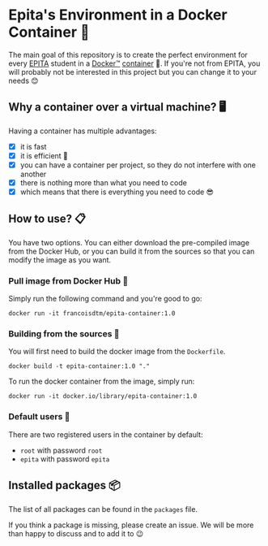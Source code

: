# Epita's Environment in a Docker Container 🐳

The main goal of this repository is to create the perfect environment for every [EPITA](https://www.epita.fr) student in a [Docker™](https://www.docker.com) [container](https://www.docker.com/resources/what-container) 🤯. If you're not from EPITA, you will probably not be interested in this project but you can change it to your needs 😊

## Why a container over a virtual machine? 🖥

Having a container has multiple advantages:
- [x] it is fast
- [x] it is efficient 🚀
- [x] you can have a container per project, so they do not interfere with one another
- [x] there is nothing more than what you need to code
- [x] which means that there is everything you need to code 😎

## How to use? 📋

You have two options. You can either download the pre-compiled image from the Docker Hub, or you can build it from the sources so that you can modify the image as you want.

### Pull image from Docker Hub 🐳

Simply run the following command and you're good to go:

    docker run -it francoisdtm/epita-container:1.0

### Building from the sources 📝

You will first need to build the docker image from the `Dockerfile`.

    docker build -t epita-container:1.0 "."

To run the docker container from the image, simply run:

    docker run -it docker.io/library/epita-container:1.0

### Default users 👬

There are two registered users in the container by default:

- `root` with password `root`
- `epita` with password `epita`

## Installed packages 📦

The list of all packages can be found in the `packages` file.

If you think a package is missing, please create an issue. We will be more than happy to discuss and to add it to 😉